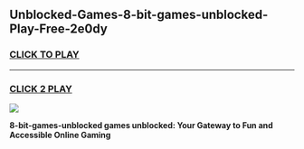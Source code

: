 
## Unblocked-Games-8-bit-games-unblocked-Play-Free-2e0dy
<h3>
<a href="https://premium76.site?title=8-bit-games-unblocked&ref=22A">CLICK TO PLAY</a></h3>
<hr>

<h3>
<a href="https://premium76.site?title=8-bit-games-unblocked&ref=22A">CLICK 2 PLAY</a>
  
</h3>

<a href="https://premium76.site?title=8-bit-games-unblocked&ref=22A"><img src="https://clearcache.store/games.png"></a>


**8-bit-games-unblocked games unblocked: Your Gateway to Fun and Accessible Online Gaming**
